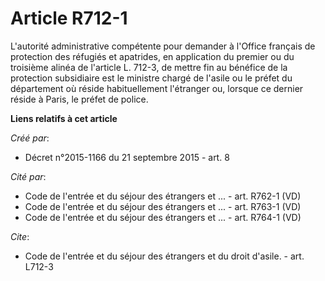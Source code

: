 # Article R712-1

L'autorité administrative compétente pour demander à l'Office français de protection des réfugiés et apatrides, en
application du premier ou du troisième alinéa de l'article L. 712-3, de mettre fin au bénéfice de la protection subsidiaire
est le ministre chargé de l'asile ou le préfet du département où réside habituellement l'étranger ou, lorsque ce dernier
réside à Paris, le préfet de police.

**Liens relatifs à cet article**

_Créé par_:

  - Décret n°2015-1166 du 21 septembre 2015 - art. 8

_Cité par_:

  - Code de l'entrée et du séjour des étrangers et ... - art. R762-1 (VD)
  - Code de l'entrée et du séjour des étrangers et ... - art. R763-1 (VD)
  - Code de l'entrée et du séjour des étrangers et ... - art. R764-1 (VD)

_Cite_:

  - Code de l'entrée et du séjour des étrangers et du droit d'asile. - art. L712-3
